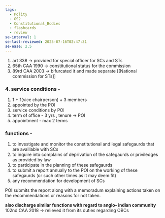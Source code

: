 ```yaml
---
tags:
  - Polity
  - GS2
  - Constitutional_Bodies
  - flashcards
  - review
se-interval: 1
se-last-reviewed: 2025-07-16T02:47:31
se-ease: 2.5
---
```


1. art 338 -> provided for special officer for SCs and STs
2. 65th CAA 1990 -> constitutional status for the commission
3. 89rd CAA 2003 -> bifurcated it and made separate [[National commission for STs]]
### 4. service conditions - 
1. 1 + 1(vice chairperson) + 3 members
2. appointed by the POI
3. service conditions by POI
4. term of office - 3 yrs , tenure -> POI
5. appointment - max 2 terms
### functions - 
1. to investigate and monitor the constitutional and legal safegaurds that are availlable with SCs
2. to inquire into complains of deprivation of the safegaurds or priviledges as provided by law
3. to participate in the planning of these safegaurds
4. to submit a report annually to the POI on the working of these safegaurds (or such other times as it may deem fit)
5. any recommendation for development of SCs

POI submits the report along with a memoradum explaining actions taken on the recommendations or reasons for not taken.

**also discharge similar functions with regard to anglo- indian community**
102nd CAA 2018 -> relieved it from its duties regarding OBCs